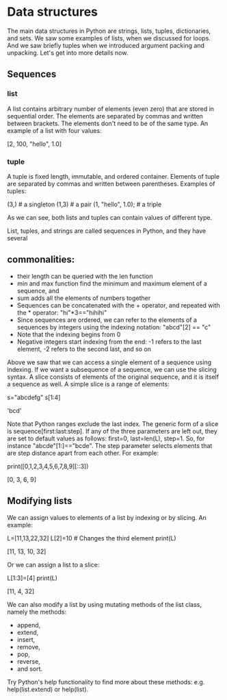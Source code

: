 # Data structures

The main data structures in Python are strings, lists, tuples, dictionaries, and sets. We saw some examples of lists, when we discussed for loops. And we saw briefly tuples when we introduced argument packing and unpacking. Let's get into more details now.

## Sequences

### list

A list contains arbitrary number of elements (even zero) that are stored in sequential order. The elements are separated by commas and written between brackets. The elements don't need to be of the same type. An example of a list with four values:

[2, 100, "hello", 1.0]

### tuple

A tuple is fixed length, immutable, and ordered container. Elements of tuple are separated by commas and written between parentheses. Examples of tuples:

(3,)               # a singleton
(1,3)              # a pair
(1, "hello", 1.0); # a triple

As we can see, both lists and tuples can contain values of different type.

List, tuples, and strings are called sequences in Python, and they have several 

## commonalities:


- their length can be queried with the len function
- min and max function find the minimum and maximum element of a sequence, and 
- sum adds all the elements of numbers together
- Sequences can be concatenated with the + operator, and repeated with the * operator: "hi"*3=="hihihi"
- Since sequences are ordered, we can refer to the elements of a sequences by integers using the indexing notation: "abcd"[2] == "c"
- Note that the indexing begins from 0
- Negative integers start indexing from the end: -1 refers to the last element, -2 refers to the second last, and so on


Above we saw that we can access a single element of a sequence using indexing. If we want a subsequence of a sequence, we can use the slicing syntax. A slice consists of elements of the original sequence, and it is itself a sequence as well. A simple slice is a range of elements:

s="abcdefg"
s[1:4]

'bcd'

Note that Python ranges exclude the last index. The generic form of a slice is sequence[first:last:step]. If any of the three parameters are left out, they are set to default values as follows: first=0, last=len(L), step=1. So, for instance "abcde"[1:]=="bcde". The step parameter selects elements that are step distance apart from each other. For example:

print([0,1,2,3,4,5,6,7,8,9][::3])

[0, 3, 6, 9]

## Modifying lists

We can assign values to elements of a list by indexing or by slicing. An example:

L=[11,13,22,32]
L[2]=10          # Changes the third element
print(L)

[11, 13, 10, 32]

Or we can assign a list to a slice:

L[1:3]=[4]
print(L)

[11, 4, 32]

We can also modify a list by using mutating methods of the list class, namely the methods:
* append, 
* extend,
* insert,
* remove,
* pop, 
* reverse, 
* and sort. 

Try Python's help functionality to find more about these methods: e.g. help(list.extend) or help(list).